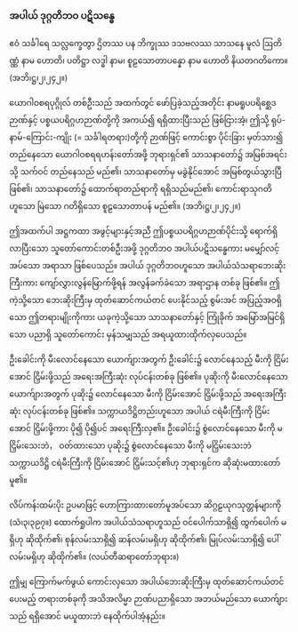 ### အပါယ် ဒုဂ္ဂတိဘဝ ပဋိသန္ဓေ

ဧဝံ သင်္ခါရေ သလ္လက္ခေတွာ ဌိတဿ ပန ဘိက္ခုဿ ဒသဗလဿ သာသနေ မူလံ ဩတိဏ္ဏံ နာမ ဟောတိ၊ ပတိဋ္ဌာ လဒ္ဓါ နာမ၊ စူဠသောတာပန္နော နာမ ဟောတိ နိယတဂတိကော။ (အဘိ၊ဋ္ဌ၊၂၊၂၄၂။)

ယောဂါဝစရပုဂ္ဂိုလ် တစ်ဦးသည် အထက်တွင် ဖော်ပြခဲ့သည့်အတိုင်း နာမရူပပရိစ္ဆေဒဉာဏ်နှင့် ပစ္စယပရိဂ္ဂဟဉာဏ်တို့ကို အကယ်၍ ရရှိထားပြီးသည် ဖြစ်ငြားအံ့၊ ဤသို့ ရုပ်-နာမ်-ကြောင်း-ကျိုး (= သင်္ခါရတရား)တို့ကို ဉာဏ်ဖြင့် ကောင်းစွာ ပိုင်းခြား မှတ်သား၍ တည်နေသော ယောဂါဝစရရဟန်းတော်အဖို့ ဘုရားရှင်၏ သာသနာတော်၌ အမြစ်အရင်းသို့ သက်ဝင် တည်နေသည် မည်၏၊ သာသနာတော်မှ မခွဲနိုင်အောင် အမြစ်တွယ်သွားပြီ ဖြစ်၏၊ သာသနာတော်၌ ထောက်ရာတည်ရာကို ရရှိသည်မည်၏၊ ကောင်းရာသုဂတိဟူသော မြဲသော ဂတိရှိသော စူဠသောတာပန် မည်၏။ (အဘိ၊ဋ္ဌ၊၂၊၂၄၂။)

ဤအထက်ပါ အဋ္ဌကထာ အဖွင့်များနှင့်အညီ ဤပစ္စယပရိဂ္ဂဟဉာဏ်ပိုင်းသို့ ရောက်ရှိလာပြီးသော သူတော်ကောင်းတစ်ဦးအဖို့ ဒုဂ္ဂတိဘဝ အပါယ်ပဋိသန္ဓေကား မမျှော်လင့်အပ်သော အရာသာ ဖြစ်ပေသည်။ 
အပါယ် ဒုဂ္ဂတိဘဝဟူသော အပါယ်သံသရာဘေးဆိုးကြီးကား ကျော်လွှားလွန်မြောက်ဖို့ရန် အလွန်ခက်ခဲသော အရာဌာန တစ်ခု ဖြစ်၏။ 
ဤကဲ့သို့သော ဘေးဆိုးကြီးမှ ထုတ်ဆောင်ကယ်တင် ပေးနိုင်သည့် စွမ်းအင် အပြည့်အဝရှိသော ဤတရားမျိုးကိုကား ယခုကဲ့သို့သော သာသနာတော်နှင့် ကြုံခိုက် အမြော်အမြင်ရှိသော ပညာရှိ သူတော်ကောင်း မှန်သမျှသည် အရယူထားထိုက်လှပေသည်။

ဦးခေါင်းကို မီးလောင်နေသော ယောက်ျားအတွက် ဦးခေါင်း၌ လောင်နေသည့် မီးကို ငြိမ်းအောင် ငြှိမ်းဖို့သည် အရေးအကြီးဆုံး လုပ်ငန်းတစ်ခု ဖြစ်၏။ 
ပုဆိုးကို မီးလောင်နေသော ယောက်ျားအတွက် ပုဆိုး၌ လောင်နေသော မီးကို ငြိမ်းအောင် ငြှိမ်းဖို့သည် အရေးအကြီးဆုံး လုပ်ငန်းတစ်ခု ဖြစ်၏။ 
သက္ကာယဒိဋ္ဌိတည်းဟူသော အပါယ် ငရဲမီးကြီးကို ငြိမ်းအောင် ငြှိမ်းဖို့ကား ပို၍ ပို၍ပင် အရေးကြီးလှ၏။ 
ဦးခေါင်း၌ စွဲလောင်နေသော မီးကို မငြှိမ်းသေးဘဲ， ဝတ်ထားသော ပုဆိုး၌ စွဲလောင်နေသော မီးကို မငြှိမ်းသေးဘဲ သက္ကာယဒိဋ္ဌိ ငရဲမီးကြီးကို ငြိမ်းအောင် ငြှိမ်းသင့်၏ဟု ဘုရားရှင်က ဆိုဆုံးမထားတော်မူ၏။

လိပ်ကန်းထမ်းပိုး ဥပမာဖြင့် ဟောကြားထားတော်မူအပ်သော ဆိဂ္ဂဠယုဂသုတ္တန်များကို (သံ၊၃၊၃၉၇။) ထောက်ရှုပါက အပါယ်သံသရာဟူသည် ဝင်ပေါက်သာရှိ၍ ထွက်ပေါက် မရှိဟု ဆိုထိုက်၏၊ စုန်လမ်းသာရှိ၍ ဆန်လမ်းမရှိဟု ဆိုထိုက်၏၊ မြုပ်လမ်းသာရှိ၍ ပေါ်လမ်းမရှိဟု ဆိုထိုက်၏။ (လယ်တီဆရာတော်ဘုရား။)

ဤမျှ ကြောက်မက်ဖွယ် ကောင်းလှသော အပါယ်ဘေးဆိုးကြီးမှ ထုတ်ဆောင်ကယ်တင်ပေးမည့် တရားတစ်ခုကို အသိအလိမ္မာ ဉာဏ်ပညာရှိသော အဘယ်မည်သော ယောက်ျားသည် ရရှိအောင် မယူထားဘဲ နေထိုက်ပါအံ့နည်း။
